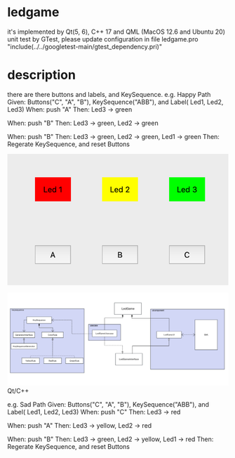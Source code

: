 # ledgame
it's implemented by Qt(5, 6), C++ 17 and QML (MacOS 12.6 and Ubuntu 20)
unit test by GTest, please update configuration in file ledgame.pro "include(../../googletest-main/gtest_dependency.pri)"

# description
there are there buttons and labels, and KeySequence.
e.g. Happy Path
Given: Buttons("C", "A", "B"), KeySequence("ABB"), and Label( Led1, Led2, Led3)
When: push "A"
Then: Led3 -> green

When: push "B"
Then: Led3 -> green, Led2 -> green

When: push "B"
Then: Led3 -> green, Led2 -> green, Led1 -> green
Then: Regerate KeySequence, and reset Buttons

![Effect](https://github.com/ronoaer/ledgame/blob/main/ui.png)

![Framework](https://github.com/ronoaer/ledgame_qml/blob/main/framework.png)
Qt/C++

e.g. Sad Path
Given: Buttons("C", "A", "B"), KeySequence("ABB"), and Label( Led1, Led2, Led3)
When: push "C"
Then: Led3 -> red

When: push "A"
Then: Led3 -> yellow, Led2 -> red

When: push "B"
Then: Led3 -> green, Led2 -> yellow, Led1 -> red
Then: Regerate KeySequence, and reset Buttons
